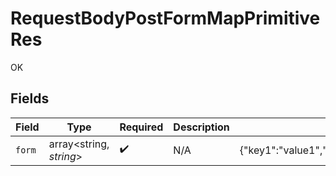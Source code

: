 # RequestBodyPostFormMapPrimitiveRes

OK


## Fields

| Field                                             | Type                                              | Required                                          | Description                                       | Example                                           |
| ------------------------------------------------- | ------------------------------------------------- | ------------------------------------------------- | ------------------------------------------------- | ------------------------------------------------- |
| `form`                                            | array<string, *string*>                           | :heavy_check_mark:                                | N/A                                               | {"key1":"value1","key2":"value2","key3":"value3"} |